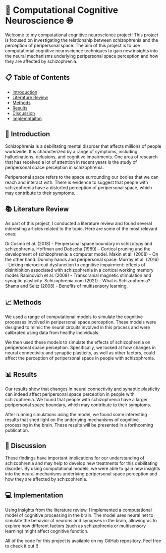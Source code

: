 # 🧠 Computational Cognitive Neuroscience 🌐

Welcome to my computational cognitive neuroscience project! This project is focused on investigating the relationship between schizophrenia and the perception of peripersonal space. The aim of this project is to use computational cognitive neuroscience techniques to gain new insights into the neural mechanisms underlying peripersonal space perception and how they are affected by schizophrenia.

## 📋 Table of Contents

<ul>
  <li><a href="#introduction">Introduction</a></li>
  <li><a href="#literature">Literature Review</a></li>
  <li><a href="#methods">Methods</a></li>
  <li><a href="#results">Results</a></li>
  <li><a href="#discussion">Discussion</a></li>
  <li><a href="#implemntaiton">Implemntaiton</a></li>
</ul>

<a name="introduction"></a>
## 🎉 Introduction

Schizophrenia is a debilitating mental disorder that affects millions of people worldwide. It is characterized by a range of symptoms, including hallucinations, delusions, and cognitive impairments. One area of research that has received a lot of attention in recent years is the study of peripersonal space perception in schizophrenia.

Peripersonal space refers to the space surrounding our bodies that we can reach and interact with. There is evidence to suggest that people with schizophrenia have a distorted perception of peripersonal space, which may contribute to their symptoms.

<a name="literature"></a>
## 📚 Literature Review

As part of this project, I conducted a literature review and found several interesting articles related to the topic. Here are some of the most relevant ones:

Di Cosmo et al. (2018) - Peripersonal space boundary in schizotypy and schizophrenia.
Hoffman and Dobscha (1989) - Cortical pruning and the development of schizophrenia: a computer model.
Makin et al. (2008) - On the other hand: Dummy hands and peripersonal space.
Murray et al. (2016) - Linking microcircuit dysfunction to cognitive impairment: effects of disinhibition associated with schizophrenia in a cortical working memory model.
Rabinovich et al. (2008) - Transcranial magnetic stimulation and synaptic plasticity.
Schizophrenia.com (2021) - What is Schizophrenia?
Shams and Seitz (2008) - Benefits of multisensory learning.

<a name="methods"></a>
## 📈 Methods

We used a range of computational models to simulate the cognitive processes involved in peripersonal space perception. These models were designed to mimic the neural circuits involved in this process and were calibrated using data from healthy individuals.

We then used these models to simulate the effects of schizophrenia on peripersonal space perception. Specifically, we looked at how changes in neural connectivity and synaptic plasticity, as well as other factors, could affect the perception of peripersonal space in people with schizophrenia.

<a name="results"></a>
## 📊 Results

Our results show that changes in neural connectivity and synaptic plasticity can indeed affect peripersonal space perception in people with schizophrenia. We found that people with schizophrenia have a larger peripersonal space boundary, which may contribute to their symptoms.

After running simulations using the model, we found some interesting results that shed light on the underlying mechanisms of cognitive processing in the brain. These results will be presented in a forthcoming publication.

<a name="discussion"></a>
## 💬 Discussion

These findings have important implications for our understanding of schizophrenia and may help to develop new treatments for this debilitating disorder. By using computational models, we were able to gain new insights into the neural mechanisms underlying peripersonal space perception and how they are affected by schizophrenia.

<a name="implemntaiton"></a>
## 💻 Implementation

Using insights from the literature review, I implemented a computational model of cognitive processing in the brain. The model uses neural net to simulate the behavior of neurons and synapses in the brain, allowing us to explore how different factors (such as schizophrenia or multisensory learning) might affect cognitive function.

All of the code for this project is available on my GitHub repository. Feel free to check it out !! 
